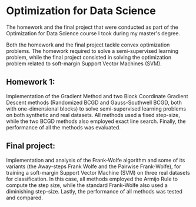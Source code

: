 # Optimization for Data Science
The homework and the final project that were conducted as part of the Optimization for Data Science course I took during my master's degree. 

Both the homework and the final project tackle convex optimization problems. The homework required to solve a semi-supervised learning problem, while the final project consisted in solving the optimization problem related to soft-margin Support Vector Machines (SVM). 

## Homework 1:
Implementation of the Gradient Method and two Block Coordinate Gradient Descent methods (Randomized BCGD and Gauss-Southwell BCGD, both with one-dimensional blocks) to solve semi-supervised learning problems on both synthetic and real datasets. All methods used a fixed step-size, while the two BCGD methods also employed exact line search. Finally, the performance of all the methods was evaluated.

## Final project:
Implementation and analysis of the Frank-Wolfe algorithm and some of its variants (the Away-steps Frank Wolfe and the Pairwise Frank-Wolfe), for training a soft-margin Support Vector Machine (SVM) on three real datasets for classification. In this case, all methods employed the Armijo Rule to compute the step size, while the standard Frank-Wolfe also used a diminishing step-size. Lastly, the performance of all methods was tested and compared.
